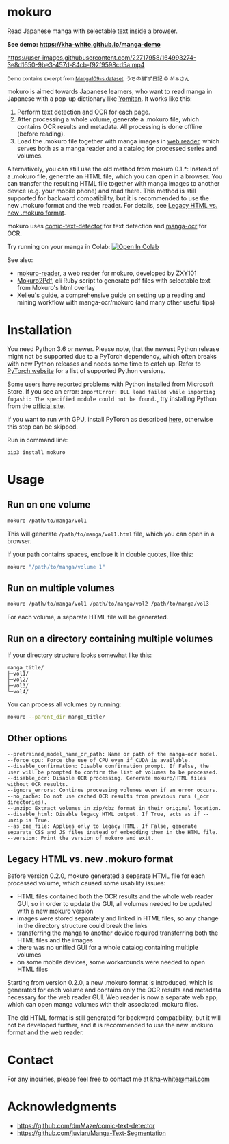 # mokuro

Read Japanese manga with selectable text inside a browser.

**See demo: https://kha-white.github.io/manga-demo**

https://user-images.githubusercontent.com/22717958/164993274-3e8d1650-9be3-457d-84cb-f92f9598cd5a.mp4

<sup>Demo contains excerpt from [Manga109-s dataset](http://www.manga109.org/en/download_s.html). うちの猫’ず日記 © がぁさん</sup>

mokuro is aimed towards Japanese learners, who want to read manga in Japanese with a pop-up dictionary like [Yomitan](https://github.com/themoeway/yomitan).
It works like this:
1. Perform text detection and OCR for each page.
2. After processing a whole volume, generate a .mokuro file, which contains OCR results and metadata. All processing is done offline (before reading).
3. Load the .mokuro file together with manga images in [web reader](https://reader.mokuro.app/), which serves both as a manga reader and a catalog for processed series and volumes.

Alternatively, you can still use the old method from mokuro 0.1.*:
Instead of a .mokuro file, generate an HTML file, which you can open in a browser.
You can transfer the resulting HTML file together with manga images to another device (e.g. your mobile phone) and read there.
This method is still supported for backward compatibility, but it is recommended to use the new .mokuro format and the web reader.
For details, see [Legacy HTML vs. new .mokuro format](#legacy-html-vs-new-mokuro-format).

mokuro uses [comic-text-detector](https://github.com/dmMaze/comic-text-detector) for text detection
and [manga-ocr](https://github.com/kha-white/manga-ocr) for OCR.

Try running on your manga in Colab: [![Open In Colab](https://colab.research.google.com/assets/colab-badge.svg)](https://colab.research.google.com/github/kha-white/mokuro/blob/master/notebooks/mokuro_demo.ipynb)

See also:
- [mokuro-reader](https://github.com/ZXY101/mokuro-reader), a web reader for mokuro, developed by ZXY101
- [Mokuro2Pdf](https://github.com/Kartoffel0/Mokuro2Pdf), cli Ruby script to generate pdf files with selectable text from Mokuro's html overlay
- [Xelieu's guide](https://lazyguidejp.github.io/jp-lazy-guide/setupMangaOnPC/), a comprehensive guide on setting up a reading and mining workflow with manga-ocr/mokuro (and many other useful tips)

# Installation

You need Python 3.6 or newer. Please note, that the newest Python release might not be supported due to a PyTorch dependency, 
which often breaks with new Python releases and needs some time to catch up.
Refer to [PyTorch website](https://pytorch.org/get-started/locally/) for a list of supported Python versions.

Some users have reported problems with Python installed from Microsoft Store. If you see an error:
`ImportError: DLL load failed while importing fugashi: The specified module could not be found.`,
try installing Python from the [official site](https://www.python.org/downloads).

If you want to run with GPU, install PyTorch as described [here](https://pytorch.org/get-started/locally/#start-locally),
otherwise this step can be skipped.

Run in command line:

```commandline
pip3 install mokuro
```

# Usage

## Run on one volume

```bash
mokuro /path/to/manga/vol1
```

This will generate `/path/to/manga/vol1.html` file, which you can open in a browser.

If your path contains spaces, enclose it in double quotes, like this:

```bash
mokuro "/path/to/manga/volume 1"
```

## Run on multiple volumes

```bash
mokuro /path/to/manga/vol1 /path/to/manga/vol2 /path/to/manga/vol3
```

For each volume, a separate HTML file will be generated.

## Run on a directory containing multiple volumes

If your directory structure looks somewhat like this:
```
manga_title/
├─vol1/
├─vol2/
├─vol3/
└─vol4/
```

You can process all volumes by running:

```bash
mokuro --parent_dir manga_title/
```

## Other options

```
--pretrained_model_name_or_path: Name or path of the manga-ocr model.
--force_cpu: Force the use of CPU even if CUDA is available.
--disable_confirmation: Disable confirmation prompt. If False, the user will be prompted to confirm the list of volumes to be processed.
--disable_ocr: Disable OCR processing. Generate mokuro/HTML files without OCR results.
--ignore_errors: Continue processing volumes even if an error occurs.
--no_cache: Do not use cached OCR results from previous runs (_ocr directories).
--unzip: Extract volumes in zip/cbz format in their original location.
--disable_html: Disable legacy HTML output. If True, acts as if --unzip is True.
--as_one_file: Applies only to legacy HTML. If False, generate separate CSS and JS files instead of embedding them in the HTML file.
--version: Print the version of mokuro and exit.
```

## Legacy HTML vs. new .mokuro format

Before version 0.2.0, mokuro generated a separate HTML file for each processed volume, which caused some usability issues:
- HTML files contained both the OCR results and the whole web reader GUI, so in order to update the GUI, all volumes needed to be updated with a new mokuro version
- images were stored separately and linked in HTML files, so any change in the directory structure could break the links
- transferring the manga to another device required transferring both the HTML files and the images
- there was no unified GUI for a whole catalog containing multiple volumes
- on some mobile devices, some workarounds were needed to open HTML files

Starting from version 0.2.0, a new .mokuro format is introduced, which is generated for each volume and contains only the OCR results and metadata necessary for the web reader GUI.
Web reader is now a separate web app, which can open manga volumes with their associated .mokuro files.

The old HTML format is still generated for backward compatibility, but it will not be developed further, and it is recommended to use the new .mokuro format and the web reader.

# Contact
For any inquiries, please feel free to contact me at kha-white@mail.com

# Acknowledgments

- https://github.com/dmMaze/comic-text-detector
- https://github.com/juvian/Manga-Text-Segmentation
